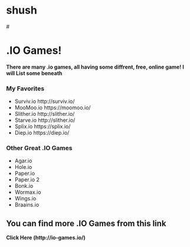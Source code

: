 # shush
#<h1> .IO Games! </h1> 
<b> There are many .io games, all having some diffrent, free, online game! I will List some beneath </b>

<h3> My Favorites </h3>
<ul> 
<li>Surviv.io http://surviv.io/</li>
<li>MooMoo.io https://moomoo.io/</li>
<li>Slither.io http://slither.io/</li>
<li>Starve.io http://slither.io/</li>
<li>Splix.io https://splix.io/</li>
<li>Diep.io https://diep.io/</li>

</ul>

<h3> Other Great .IO Games </h3>
<ul>
	<li>Agar.io</li>
	<li>Hole.io</li>
	<li>Paper.io</li>
	<li>Paper.io 2</li>
	<li>Bonk.io</li>
	<li>Wormax.io</li>
	<li>Wings.io</li>
	<li>Braains.io</li>

</ul>

<h2> You can find more .IO Games from this link </h2>
<b> Click Here (http://io-games.io/)</b>





